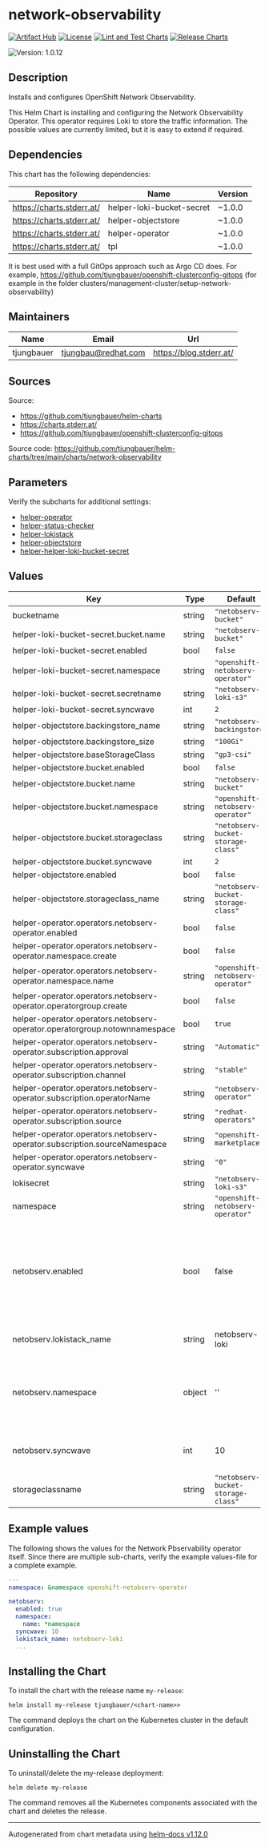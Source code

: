 

# network-observability

  [![Artifact Hub](https://img.shields.io/endpoint?url=https://artifacthub.io/badge/repository/openshift-bootstraps)](https://artifacthub.io/packages/search?repo=openshift-bootstraps)
  [![License](https://img.shields.io/badge/License-Apache_2.0-blue.svg)](https://opensource.org/licenses/Apache-2.0)
  [![Lint and Test Charts](https://github.com/tjungbauer/helm-charts/actions/workflows/lint_and_test_charts.yml/badge.svg)](https://github.com/tjungbauer/helm-charts/actions/workflows/lint_and_test_charts.yml)
  [![Release Charts](https://github.com/tjungbauer/helm-charts/actions/workflows/release.yml/badge.svg)](https://github.com/tjungbauer/helm-charts/actions/workflows/release.yml)

  ![Version: 1.0.12](https://img.shields.io/badge/Version-1.0.12-informational?style=flat-square)

 

  ## Description

  Installs and configures OpenShift Network Observability.

This Helm Chart is installing and configuring the Network Observability Operator.
This operator requires Loki to store the traffic information. The possible values are currently limited, but it is easy to extend if required.

## Dependencies

This chart has the following dependencies:

| Repository | Name | Version |
|------------|------|---------|
| https://charts.stderr.at/ | helper-loki-bucket-secret | ~1.0.0 |
| https://charts.stderr.at/ | helper-objectstore | ~1.0.0 |
| https://charts.stderr.at/ | helper-operator | ~1.0.0 |
| https://charts.stderr.at/ | tpl | ~1.0.0 |

It is best used with a full GitOps approach such as Argo CD does. For example, https://github.com/tjungbauer/openshift-clusterconfig-gitops (for example in the folder clusters/management-cluster/setup-network-observability)

## Maintainers

| Name | Email | Url |
| ---- | ------ | --- |
| tjungbauer | <tjungbau@redhat.com> | <https://blog.stderr.at/> |

## Sources
Source:
* <https://github.com/tjungbauer/helm-charts>
* <https://charts.stderr.at/>
* <https://github.com/tjungbauer/openshift-clusterconfig-gitops>

Source code: https://github.com/tjungbauer/helm-charts/tree/main/charts/network-observability

## Parameters

Verify the subcharts for additional settings:

* [helper-operator](https://github.com/tjungbauer/helm-charts/tree/main/charts/helper-operator)
* [helper-status-checker](https://github.com/tjungbauer/helm-charts/tree/main/charts/helper-operator)
* [helper-lokistack](https://github.com/tjungbauer/helm-charts/tree/main/charts/helper-lokistack)
* [helper-objectstore](https://github.com/tjungbauer/helm-charts/tree/main/charts/helper-objectstore)
* [helper-helper-loki-bucket-secret](https://github.com/tjungbauer/helm-charts/tree/main/charts/helper-helper-loki-bucket-secret)

## Values

| Key | Type | Default | Description |
|-----|------|---------|-------------|
| bucketname | string | `"netobserv-bucket"` |  |
| helper-loki-bucket-secret.bucket.name | string | `"netobserv-bucket"` |  |
| helper-loki-bucket-secret.enabled | bool | `false` |  |
| helper-loki-bucket-secret.namespace | string | `"openshift-netobserv-operator"` |  |
| helper-loki-bucket-secret.secretname | string | `"netobserv-loki-s3"` |  |
| helper-loki-bucket-secret.syncwave | int | `2` |  |
| helper-objectstore.backingstore_name | string | `"netobserv-backingstore"` |  |
| helper-objectstore.backingstore_size | string | `"100Gi"` |  |
| helper-objectstore.baseStorageClass | string | `"gp3-csi"` |  |
| helper-objectstore.bucket.enabled | bool | `false` |  |
| helper-objectstore.bucket.name | string | `"netobserv-bucket"` |  |
| helper-objectstore.bucket.namespace | string | `"openshift-netobserv-operator"` |  |
| helper-objectstore.bucket.storageclass | string | `"netobserv-bucket-storage-class"` |  |
| helper-objectstore.bucket.syncwave | int | `2` |  |
| helper-objectstore.enabled | bool | `false` |  |
| helper-objectstore.storageclass_name | string | `"netobserv-bucket-storage-class"` |  |
| helper-operator.operators.netobserv-operator.enabled | bool | `false` |  |
| helper-operator.operators.netobserv-operator.namespace.create | bool | `false` |  |
| helper-operator.operators.netobserv-operator.namespace.name | string | `"openshift-netobserv-operator"` |  |
| helper-operator.operators.netobserv-operator.operatorgroup.create | bool | `false` |  |
| helper-operator.operators.netobserv-operator.operatorgroup.notownnamespace | bool | `true` |  |
| helper-operator.operators.netobserv-operator.subscription.approval | string | `"Automatic"` |  |
| helper-operator.operators.netobserv-operator.subscription.channel | string | `"stable"` |  |
| helper-operator.operators.netobserv-operator.subscription.operatorName | string | `"netobserv-operator"` |  |
| helper-operator.operators.netobserv-operator.subscription.source | string | `"redhat-operators"` |  |
| helper-operator.operators.netobserv-operator.subscription.sourceNamespace | string | `"openshift-marketplace"` |  |
| helper-operator.operators.netobserv-operator.syncwave | string | `"0"` |  |
| lokisecret | string | `"netobserv-loki-s3"` |  |
| namespace | string | `"openshift-netobserv-operator"` |  |
| netobserv.enabled | bool | false | Enable Network Observability configuration? This will also create the reader/writer rolebanding for multi-tenancy |
| netobserv.lokistack_name | string | netobserv-loki | Name of the LokiStack resource. |
| netobserv.namespace | object | '' | Namespace where Network Observability FlowCollector shall be installed. |
| netobserv.syncwave | int | 10 | Syncwave for the FlowCollector resource. |
| storageclassname | string | `"netobserv-bucket-storage-class"` |  |

## Example values

The following shows the values for the Network Pbservability operator itself. Since there are multiple sub-charts, verify the example values-file for a complete example.

```yaml
---
namespace: &namespace openshift-netobserv-operator

netobserv:
  enabled: true
  namespace:
    name: *namespace
  syncwave: 10
  lokistack_name: netobserv-loki
  ...
```

## Installing the Chart

To install the chart with the release name `my-release`:

```console
helm install my-release tjungbauer/<chart-name>>
```

The command deploys the chart on the Kubernetes cluster in the default configuration.

## Uninstalling the Chart

To uninstall/delete the my-release deployment:

```console
helm delete my-release
```

The command removes all the Kubernetes components associated with the chart and deletes the release.

----------------------------------------------
Autogenerated from chart metadata using [helm-docs v1.12.0](https://github.com/norwoodj/helm-docs/releases/v1.12.0)
